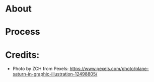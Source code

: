 # About 


# Process 


# Credits:

- Photo by ZCH from Pexels: https://www.pexels.com/photo/plane-saturn-in-graphic-illustration-12498805/